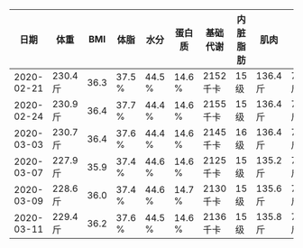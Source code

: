 |日期|体重|BMI|体脂|水分|蛋白质|基础代谢|内脏脂肪|肌肉|骨重|身体年龄|
|---|---|---|---|---|---|---|---|---|---|---|
|2020-02-21|230.4 斤|36.3|37.5 %|44.5 %|14.6 %|2152 千卡|15 级|136.4 斤|7.2 斤|65 岁|
|2020-02-24|230.9 斤|36.4|37.7 %|44.4 %|14.6 %|2155 千卡|15 级|136.4 斤|7.2 斤|66 岁|
|2020-03-03|230.7 斤|36.4|37.6 %|44.4 %|14.6 %|2145 千卡|16 级|136.4 斤|7.2 斤|66 岁|
|2020-03-07|227.9 斤|35.9|37.4 %|44.6 %|14.6 %|2125 千卡|15 级|135.2 斤|7.2 斤|66 岁|
|2020-03-09|228.6 斤|36.0|37.4 %|44.6 %|14.7 %|2130 千卡|15 级|135.6 斤|7.2 斤|65 岁|
|2020-03-11|229.4 斤|36.2|37.6 %|44.5 %|14.6 %|2136 千卡|15 级|135.8 斤|7.2 斤|66 岁|
